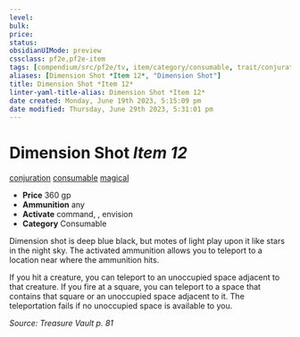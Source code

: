 ```yaml
---
level:
bulk:
price:
status:
obsidianUIMode: preview
cssclass: pf2e,pf2e-item
tags: [compendium/src/pf2e/tv, item/category/consumable, trait/conjuration, trait/consumable, trait/magical]
aliases: [Dimension Shot *Item 12*, "Dimension Shot"]
title: Dimension Shot *Item 12*
linter-yaml-title-alias: Dimension Shot *Item 12*
date created: Monday, June 19th 2023, 5:15:09 pm
date modified: Thursday, June 29th 2023, 5:31:01 pm
---
```


# Dimension Shot *Item 12*

[conjuration](rules/traits/conjuration.md) [consumable](rules/traits/consumable.md) [magical](rules/traits/magical.md)  

- **Price** 360 gp
- **Ammunition** any
- **Activate** command, , envision
- **Category** Consumable

Dimension shot is deep blue black, but motes of light play upon it like stars in the night sky. The activated ammunition allows you to teleport to a location near where the ammunition hits.

If you hit a creature, you can teleport to an unoccupied space adjacent to that creature. If you fire at a square, you can teleport to a space that contains that square or an unoccupied space adjacent to it. The teleportation fails if no unoccupied space is available to you.

*Source: Treasure Vault p. 81*
